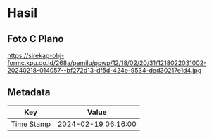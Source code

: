 # Hasil

## Foto C Plano

https://sirekap-obj-formc.kpu.go.id/268a/pemilu/ppwp/12/18/02/20/31/1218022031002-20240218-014057--bf272d13-df5d-424e-9534-ded30217e1d4.jpg


## Metadata

| Key        | Value               |
| ---------- | ------------------- |
| Time Stamp | 2024-02-19 06:16:00 |



